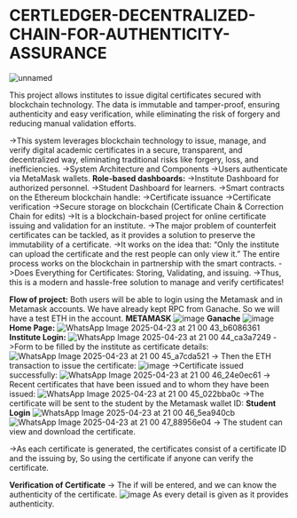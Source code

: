 # CERTLEDGER-DECENTRALIZED-CHAIN-FOR-AUTHENTICITY-ASSURANCE
![unnamed](https://github.com/user-attachments/assets/ede814f5-408a-40cf-b26a-9d291dc70787)

This project allows institutes to issue digital certificates secured with blockchain technology. The data is immutable and tamper-proof, ensuring authenticity and easy verification, while eliminating the risk of forgery and reducing manual validation efforts.

->This system leverages blockchain technology to issue, manage, and verify digital academic certificates in a secure, transparent, and decentralized way, eliminating traditional risks like forgery, loss, and inefficiencies.
->System Architecture and Components
->Users authenticate via MetaMask wallets.
**Role-based dashboards:**
->Institute Dashboard for authorized personnel.
->Student Dashboard for learners.
->Smart contracts on the Ethereum blockchain handle:
->Certificate issuance
->Certificate verification
->Secure storage on blockchain (Certificate Chain & Correction Chain for edits)
->It is a blockchain-based project for online certificate issuing and validation for an institute.
->The major problem of counterfeit certificates can be tackled, as it provides a solution to preserve the immutability of a certificate.
->It works on the idea that: “Only the institute can upload the certificate and the rest people can only view it.” The entire process works on the blockchain in partnership with the smart contracts.
->Does Everything for Certificates: Storing, Validating, and issuing.
->Thus, this is a modern and hassle-free solution to manage and verify certificates!

**Flow of project:**
Both users will be able to login using the Metamask and in Metamask accounts. We have already kept RPC from Ganache. So we will have a test ETH in the account.
**METAMASK**
![image](https://github.com/user-attachments/assets/803daaff-2232-4e81-bd89-a2f54c40af37)
**Ganache**
![image](https://github.com/user-attachments/assets/2b49ac40-aa42-4564-88c2-c7490a1c1711)
**Home Page:**
![WhatsApp Image 2025-04-23 at 21 00 43_b6086361](https://github.com/user-attachments/assets/7f442d74-75f8-4d9d-b344-e95812daf17d)
**Institute Login:**
![WhatsApp Image 2025-04-23 at 21 00 44_ca3a7249](https://github.com/user-attachments/assets/305e9519-7a82-413a-ad2b-f96ba36f2218)
->Form to be filled by the institute as certificate details:
![WhatsApp Image 2025-04-23 at 21 00 45_a7cda521](https://github.com/user-attachments/assets/5b913df9-5631-4512-aec3-659e3a0b55d2)
-> Then the ETH transaction to issue the certificate:
![image](https://github.com/user-attachments/assets/1dc1b68a-6c7d-48dc-905e-4295a1349ebf)
->Certificate issued successfully:
![WhatsApp Image 2025-04-23 at 21 00 46_24e0ec61](https://github.com/user-attachments/assets/c65b23b5-1e23-43ce-b386-0a9a60bf99ae)
-> Recent certificates that have been issued and to whom they have been issued:
![WhatsApp Image 2025-04-23 at 21 00 45_022bba0c](https://github.com/user-attachments/assets/929eb2b9-4337-4177-8ea2-4c5d15927569)
->The certificate will be sent to the student by the Metamask wallet ID:
**Student Login**
![WhatsApp Image 2025-04-23 at 21 00 46_5ea940cb](https://github.com/user-attachments/assets/d8609fb4-ca1b-4a10-9cee-b194fe028997)
![WhatsApp Image 2025-04-23 at 21 00 47_88956e04](https://github.com/user-attachments/assets/1c58085b-fca0-4692-8e3f-921001950ace)
-> The student can view and download the certificate.

->As each certificate is generated, the certificates consist of a certificate ID and the issuing by, So using the certificate if anyone can verify the certificate.

**Verification of Certificate**
-> The if will be entered, and we can know the authenticity of the certificate.
![image](https://github.com/user-attachments/assets/f1e637d8-a75e-4b5c-be91-22f4431aa166)
As every detail is given as it provides authenticity.













